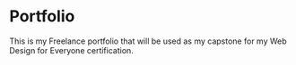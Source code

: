 # Portfolio
This is my Freelance portfolio that will be used as my capstone for my Web Design for Everyone certification.

